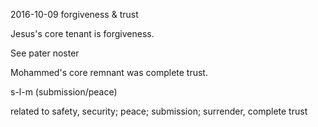 2016-10-09 forgiveness & trust

Jesus's core tenant is forgiveness.

See pater noster

Mohammed's core remnant was complete trust. 

s-l-m (submission/peace)

related to safety, security; peace; submission; surrender, complete trust